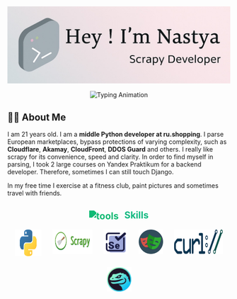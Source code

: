 <p align="center">
  <img src="./github-header-image.png" alt="Header">
</p>

<p align="center">
  <img src="https://readme-typing-svg.demolab.com?font=Quicksand&pause=1000&color=888888&center=true&vCenter=true&width=500&lines=Python+Developer;Scrapy+Developer;Parsing+Expert" alt="Typing Animation" />
</p>

## 👨‍💻 About Me

I am 21 years old. I am a **middle Python developer at ru.shopping**. I parse European marketplaces, bypass protections of varying complexity, such as **Cloudflare**, **Akamay**, **CloudFront**, **DDOS Guard** and others. I really like scrapy for its convenience, speed and clarity. In order to find myself in parsing, I took 2 large courses on Yandex Praktikum for a backend developer. Therefore, sometimes I can still touch Django.

In my free time I exercise at a fitness club, paint pictures and sometimes travel with friends.

<h2 align="center" style="color: #10B981;">
  <img src="https://cdn-icons-png.flaticon.com/512/126/126472.png" alt="tools" width="28" height="28" style="vertical-align: middle; margin-right: 8px; filter: invert(49%) sepia(96%) saturate(726%) hue-rotate(112deg) brightness(90%) contrast(88%);">
  Skills
</h2>

<p align="center" style="display: flex; justify-content: center; gap: 25px; flex-wrap: wrap;">
  <img src="./python.png" alt="Python" width="60" height="60"/>
  <img src="./scrapy1.png" alt="Scrapy" width="90" height="55"/>
  <img src="./selenium.png" alt="Selenium" width="55" height="55"/>
  <img src="./playwright" alt="Playwright" width="55" height="55"/>
  <img src="./curl.png" alt="Curl" width="110" height="55"/>
  <img src="./camoufox.jpeg" alt="Camoufox" width="55" height="55"/>
</p>

